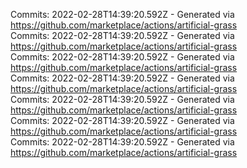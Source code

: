 Commits: 2022-02-28T14:39:20.592Z - Generated via https://github.com/marketplace/actions/artificial-grass
<br>
Commits: 2022-02-28T14:39:20.592Z - Generated via https://github.com/marketplace/actions/artificial-grass
<br>
Commits: 2022-02-28T14:39:20.592Z - Generated via https://github.com/marketplace/actions/artificial-grass
<br>
Commits: 2022-02-28T14:39:20.592Z - Generated via https://github.com/marketplace/actions/artificial-grass
<br>
Commits: 2022-02-28T14:39:20.592Z - Generated via https://github.com/marketplace/actions/artificial-grass
<br>
Commits: 2022-02-28T14:39:20.592Z - Generated via https://github.com/marketplace/actions/artificial-grass
<br>
Commits: 2022-02-28T14:39:20.592Z - Generated via https://github.com/marketplace/actions/artificial-grass
<br>
